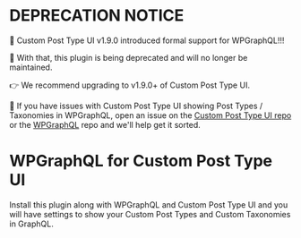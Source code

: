 # DEPRECATION NOTICE

🚀 Custom Post Type UI v1.9.0 introduced formal support for WPGraphQL!!! 

👋 With that, this plugin is being deprecated and will no longer be maintained. 

👉 We recommend upgrading to v1.9.0+ of Custom Post Type UI. 

📝 If you have issues with Custom Post Type UI showing Post Types / Taxonomies in WPGraphQL, open an issue on the [Custom Post Type UI repo](https://github.com/WebDevStudios/custom-post-type-ui/issues) or the [WPGraphQL](https://github.com/wp-graphql/wp-graphql/issues) repo and we'll help get it sorted. 

# WPGraphQL for Custom Post Type UI

Install this plugin along with WPGraphQL and Custom Post Type UI and you will have settings to show your Custom Post Types and Custom Taxonomies in GraphQL.
